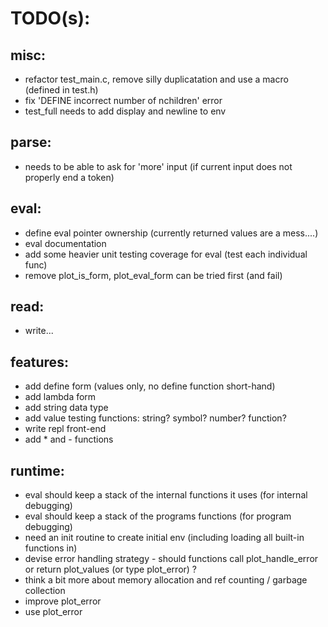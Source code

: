 TODO(s):
=====

misc:
-----
* refactor test_main.c, remove silly duplicatation and use a macro (defined in test.h)
* fix 'DEFINE incorrect number of nchildren' error
* test_full needs to add display and newline to env

parse:
------
* needs to be able to ask for 'more' input (if current input does not properly end a token)

eval:
-----
* define eval pointer ownership (currently returned values are a mess....)
* eval documentation
* add some heavier unit testing coverage for eval (test each individual func)
* remove plot_is_form, plot_eval_form can be tried first (and fail)

read:
-----
* write...

features:
---------
* add define form (values only, no define function short-hand)
* add lambda form
* add string data type
* add value testing functions: string? symbol? number? function?
* write repl front-end
* add * and - functions

runtime:
---------
* eval should keep a stack of the internal functions it uses (for internal debugging)
* eval should keep a stack of the programs functions (for program debugging)
* need an init routine to create initial env (including loading all built-in functions in)
* devise error handling strategy - should functions call plot_handle_error or return plot_values (or type plot_error) ?
* think a bit more about memory allocation and ref counting / garbage collection
* improve plot_error
* use plot_error

